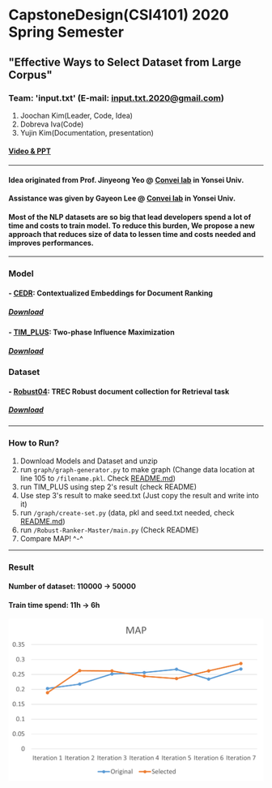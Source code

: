 # CapstoneDesign(CSI4101) 2020 Spring Semester
## "Effective Ways to Select Dataset from Large Corpus"

### Team: '**input.txt**' (E-mail: input.txt.2020@gmail.com)
  1. Joochan Kim(Leader, Code, Idea)
  2. Dobreva Iva(Code)
  3. Yujin Kim(Documentation, presentation)

#### [Video & PPT](https://github.com/TikaToka/CapstoneSpring/tree/main/presentation)

***

#### Idea originated from Prof. Jinyeong Yeo @ [Convei lab](http://convei.weebly.com/) in Yonsei Univ.
#### Assistance was given by Gayeon Lee @ [Convei lab](http://convei.weebly.com/) in Yonsei Univ.

#### Most of the NLP datasets are so big that lead developers spend a lot of time and costs to train model. To reduce this burden, We propose a new approach that reduces size of data to lessen time and costs needed and improves performances.

***

### Model

#### - [CEDR](https://arxiv.org/abs/1904.07094): Contextualized Embeddings for Document Ranking
##### [Download](https://drive.google.com/file/d/1Z3xbRuVaiAOb5ymUh8eanDxoG1FCrMao/view?usp=sharing)

#### - [TIM_PLUS](https://arxiv.org/abs/1404.0900): Two-phase Influence Maximization
##### [Download](https://drive.google.com/file/d/1uZPgHeL5Ao1HKL4J0j144oWimizhIPW9/view?usp=sharing)


### Dataset

#### - [Robust04](https://ir-datasets.com/trec-robust04.html): TREC Robust document collection for Retrieval task
##### [Download](https://drive.google.com/file/d/1YxqwHkHQvNWJOoNCva8j_kHFpKxrZXri/view?usp=sharing)

***

### How to Run?

1. Download Models and Dataset and unzip
2. run `graph/graph-generator.py` to make graph (Change data location at line 105 to `/filename.pkl`. Check [README.md](https://github.com/TikaToka/CapstoneSpring/blob/main/src/graph/README.md)) 
3. run TIM_PLUS using step 2's result (check README)
4. Use step 3's result to make seed.txt (Just copy the result and write into it)
5. run `/graph/create-set.py` (data, pkl and seed.txt needed, check [README.md](https://github.com/TikaToka/CapstoneSpring/blob/main/src/graph/README.md))
6. run `/Robust-Ranker-Master/main.py` (Check README)
7. Compare MAP! ^-^
***
### Result
#### Number of dataset: 110000 -> 50000
#### Train time spend: 11h -> 6h
![Result](https://github.com/TikaToka/CapstoneSpring/blob/main/presentation/result/result.png)
